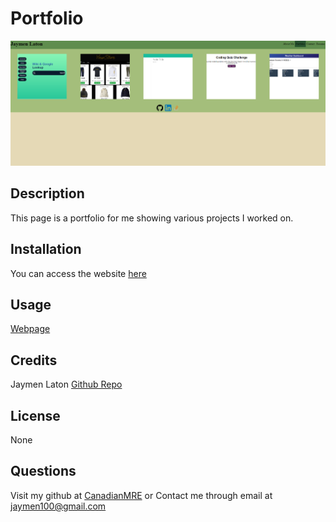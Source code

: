 # Portfolio

![Page Image](./SiteImage.PNG)

## Description

This page is a portfolio for me showing various projects I worked on.

## Installation

You can access the website [here](https://canadianmre.github.io/React-Portfolio/)

## Usage

[Webpage](https://canadianmre.github.io/React-Portfolio/)

## Credits

Jaymen Laton
[Github Repo](https://github.com/CanadianMRE/React-Portfolio)

## License

None

## Questions

Visit my github at [CanadianMRE](https://github.com/CanadianMRE)
or
Contact me through email at jaymen100@gmail.com
